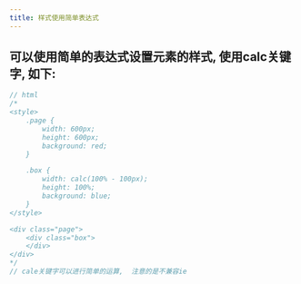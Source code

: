 ```yaml
---
title: 样式使用简单表达式
---
```


## 可以使用简单的表达式设置元素的样式, 使用calc关键字, 如下:
```javascript
// html
/*
<style>
	.page {
		width: 600px;
		height: 600px;
		background: red;
	}

	.box {
		width: calc(100% - 100px);
		height: 100%;
		background: blue;
	}
</style>

<div class="page">
	<div class="box">
	</div>
</div>
*/
// cale关键字可以进行简单的运算,  注意的是不兼容ie
```